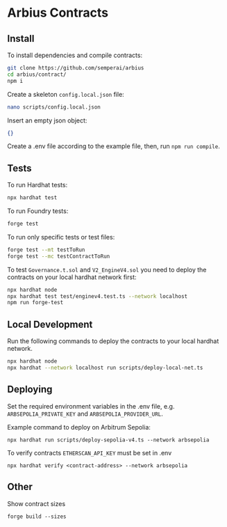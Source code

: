 # Arbius Contracts

## Install

To install dependencies and compile contracts:

```bash
git clone https://github.com/semperai/arbius
cd arbius/contract/
npm i
```

Create a skeleton `config.local.json` file:

```bash
nano scripts/config.local.json
```

Insert an empty json object:
```json
{}
```

Create a .env file according to the example file, then, run `npm run compile`. 

## Tests

To run Hardhat tests:

```bash
npx hardhat test
```

To run Foundry tests:

```bash
forge test
```

To run only specific tests or test files:

```bash
forge test --mt testToRun
forge test --mc testContractToRun
```

To test `Governance.t.sol` and `V2_EngineV4.sol` you need to deploy the contracts on your local hardhat network first:

```bash
npx hardhat node
npx hardhat test test/enginev4.test.ts --network localhost
npm run forge-test
```

## Local Development

Run the following commands to deploy the contracts to your local hardhat network.

```bash
npx hardhat node
npx hardhat --network localhost run scripts/deploy-local-net.ts
```

## Deploying

Set the required environment variables in the .env file, e.g. `ARBSEPOLIA_PRIVATE_KEY` and `ARBSEPOLIA_PROVIDER_URL`.

Example command to deploy on Arbitrum Sepolia:

```
npx hardhat run scripts/deploy-sepolia-v4.ts --network arbsepolia
```

To verify contracts `ETHERSCAN_API_KEY` must be set in .env

```
npx hardhat verify <contract-address> --network arbsepolia
```

## Other

Show contract sizes

```
forge build --sizes
```